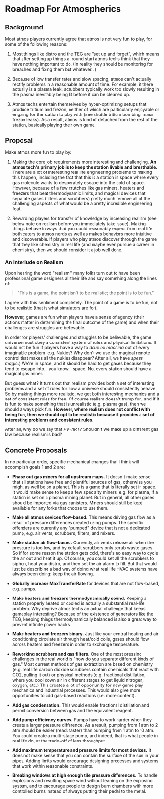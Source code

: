 # Roadmap For Atmospherics

## Background

Most atmos players currently agree that atmos is not very fun to play, for some of the following reasons:

1. Most things like distro and the TEG are "set up and forget", which means that after setting up things at round start atmos techs think that they have nothing important to do. (In reality they should be monitoring for breaches and fixing them but whatever...)

2. Because of low transfer rates and slow spacing, atmos can't actually rectify problems in a reasonable amount of time. For example, if there actually is a plasma leak, scrubbers typically work too slowly resulting in the plasma inevitably being lit before it can be cleaned up.

3. Atmos techs entertain themselves by hyper-optimizing setups that produce tritium and frezon, neither of which are particularly enjoyable or engaing for the station to play with (see shuttle tritium bombing, mass frezon leaks). As a result, atmos is kind of detached from the rest of the station, basically playing their own game.

## Proposal

Make atmos more fun to play by:

1. Making the core job requirements more interesting and challenging. **An atmos tech's primary job is to keep the station livable and breathable.** There are a lot of interesting real life engineering problems to making this happen, including the fact that this is a station in space where every gas molecule wants to desperately escape into the cold of space. However, because of a few crutches like gas miners, heaters and freezers that beat thermodynamic limits, and magical devices that separate gases (filters and scrubbers) pretty much remove all of the challenging aspects of what would be a pretty incredible engineering feat.

2. Rewarding players for transfer of knowledge by increasing realism (see below note on realism before you immediately take issue). Making things behave in ways that you could reasonably expect from real life both caters to atmos nerds as well as makes behaviors more intuitive and discoverable. If players who play atmos discover through the game that they like chemistry in real life (and maybe even pursue a career in chemistry), then we should consider it a job well done.

### An Interlude on Realism

Upon hearing the word "realism," many folks turn out to have been professional game designers all their life and say something along the lines of:

> "This is a game, the point isn't to be realistic; the point is to be fun."

I agree with this sentiment completely. The point of a game is to be fun, not to be realistic (that is what simulators are for).

**However,** games are fun when players have a sense of agency (their actions matter in determining the final outcome of the game) and when their challenges are struggles are believable.

In order for players' challenges and struggles to be believable, the game universe must obey a consistent system of rules and physical limitations. It would not be fun if players have a way to *deux ex machina* out of every imaginable problem (e.g. Nukies? Why don't we use the magical remote control that makes all the nukies disappear? After all, we have *spess magic*.) We're in space, and it should be hard to get gases because they tend to escape into... you know... space. Not every station should have a magical gas miner.

But guess what? It turns out that realism provides both a set of interesting problems and a set of rules for how a universe should consistently behave. So by making things more realistic, we get both interesting mechanics and a set of consistent rules for free. Of course realism doesn't trump fun, and if it is fun to make something that is unrealistic (e.g. plasma gas), then we should always pick fun. **However, where realism does not conflict with being fun, then we should opt to be realistic because it provides a set of interesting problems and consistent rules.**

After all, why do we say that *PV=nRT*? Shouldn't we make up a different gas law because realism is bad?

## Concrete Proposals

In no particular order, specific mechanical changes that I think will accomplish goals 1 and 2 are:

- **Phase out gas miners for all upstream maps.** It doesn't make sense that all stations have free and plentiful sources of gas, otherwise you might as well be on a planet. This is a game that is literally set in space. It would make sense to keep a few specialty miners, e.g. for plasma, if a station is set on a plasma mining planet. But in general, all other gases should be imported via gas canisters. Miners should still be kept available for any forks that choose to use them.

- **Make all atmos devices flow-based.** This means driving gas flow as a result of pressure differences created using pumps. The specific offenders are currently any "pumped" device that is not a dedicated pump, e.g. air vents, scrubbers, filters, and mixers.

- **Make station air flow-based.** Currently, air vents release air when the pressure is too low, and by default scrubbers only scrub waste gases. So if for some reason the station gets cold, there's no easy way to cycle the air out and heat it up. Of course, you could set all the scrubbers to siphon, heat your distro, and then set the air alarm to fill. But that would just be describing a bad way of doing what real life HVAC systems have always been doing: keep the air flowing.

- **Globally increase MaxTransferRate** for devices that are not flow-based, e.g. pumps.

- **Make heaters and freezers thermodynamically sound.** Keeping a station properly heated or cooled is actually a substantial real-life problem. Why deprive atmos techs an actual challenge that keeps gameplay interesting? Because of the existence of generators like the TEG, keeping things thermodynamically balanced is also a great way to prevent infinite power hacks.

- **Make heaters and freezers binary.** Just like your central heating and air conditioning circulate air through heat/cold coils, gases should flow across heaters and freezers in order to exchange temperature.

- **Reworking scrubbers and gas filters.** One of the most pressing challenges in the real world is "how do you separate different kinds of gas." Most current methods of gas extraction are based on chemistry (e.g. real life carbon dioxide scrubbers contain chemicals that react with CO2, pulling it out) or physical methods (e.g. fractional distillation, where you cool down air in different stages to get liquid nitrogen, oxygen, etc.) This creates a lot of opportunity for new game play mechanics and industrial processes. This would also give more opportunities to add gas-based reactions (i.e. more content).

- **Add gas condensation.** This would enable fractional distillation and permit conversion between gas and the equivalent reagent.

- **Add pump efficiency curves.** Pumps have to work harder when they create a larger pressure difference. As a result, pumping from 1 atm to 2 atm should be easier (read: faster) than pumping from 1 atm to 10 atm. You could create a multi-stage pump, and indeed, that is what people in real life do, at the trade-off of less throughput.

- **Add maximum temperature and pressure limits for most devices.** It does not make sense that you can contain the surface of the sun in your pipes. Adding limits would encourage designing processes and systems that work within reasonable constraints.

- **Breaking windows at high enough tile pressure differences.** To handle explosions and resulting space wind without leaning on the explosino system, and to encourage people to design burn chambers with more controlled burns instead of always putting their pedal to the metal.
